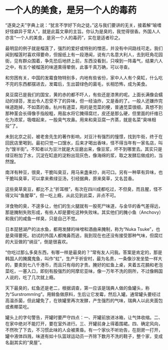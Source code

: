 # 一个人的美食，是另一个人的毒药

“逐臭之夫”字典上说：“犹言不学好下向之徒。”这与我们要讲的无关，接着解“喻嗜好怪癖异于常人”，就是此篇文章的主旨。你认为是臭的，我觉得很香。外国人人亦言“一个人的美食，是另一个人的毒药”，实在是适者珍之。 

最明显的例子就是榴莲了，强烈的爱好或特别的憎恶，并没有中间路线可走。我们闻到榴莲时喜欢得要命，但报纸上有一段港闻，说有六名意大利人，去到旺角花园街，见有群众围着，争先恐后地挤上前，东西没看到，只嗅到一阵毒气，结果六人之中，有五个被榴莲的味道熏得晕倒，此事千真万确，可以寻查。 

和穷困有关，中国的发霉食物特别多，内地有些省份，家中人人有个臭缸，什么吃不完的东西都摆进去，发霉后，生出碧绿色的菌毛，长相恐怖，成为美食。 

臭豆腐已是我们的国宝，黄的赤的都不吓人，有些还是漆黑的呢。上面长满像会蠕动的绿苔，发出令人忍受不了的异味，但一经油炸，又是香的了。一般人还嫌炸完味道跑掉，不如蒸的香。杭州有道菜，用的是苋菜的梗，普通苋菜很细，真想不到那种茎会长得像手指般粗，用盐水将它腌得腐烂，皮还是那么硬，但里面的纤维已化为浓浆，吸噬起来，一股臭气攻鼻。用来和臭豆腐一齐蒸，就是名菜“臭味相投”了。 

未到北京之前，被老舍先生的著作影响，对豆汁有强烈的憧憬，找到牛街，终于在回民店里喝到。最初只觉一口馊水，后来才喝出香味，怪不得当年有一家名店，叫为“馊半街”。不知者以为豆汁就是大豆磨出来，像豆浆，坏不到哪里去。其实只是绿豆粉加了水，沉淀在缸底的淀粉出现灰色，像海绵的浆，取之发酵后做成的，当然馊。 

南洋有种豆，很臭，干脆叫臭豆，用马来盏来炒，尚可口。另有一种草有异味，也干脆叫臭草，可以拿来煮绿豆汤，引经据典，原来臭草，又名芸香。 

这些臭草臭豆，都比不上“折耳根”，有次在四川成都吃过，不但臭，而且腥，怪不得又叫“鱼腥草”，但一吃上瘾，从此见到此菜，非点不可。 

洋食物的臭，不遑多让，他们的生火腿就有一股死尸味道，与金华的香气差得远，那是腌制失败形成，有些人却是要吃这种失败味。其实他们的腌小鱼（Anchovy）和我们的咸鱼一样臭，只是自己不觉。 

日本琵琶湖产的淡水鱼，都用发酵的味噌和酒曲来腌制，称为“Nuka Tsuke”，也是臭得要死。初试的外国人都掩鼻而逃，我到现在也还没有接受那种气味，但腐烂的大豆做的“纳豆”，倒是很喜欢。 

“你吃过那么多臭东西，有哪一样是最臭的？”常有友人问我。答案是肯定的，那是韩国人的腌魔鬼鱼，叫作“虹”，生产于祈安村，最为名贵，一条像沙发坐垫一样大的，要卖到七八千港币，而且只有母的才贵。腌好的虹鱼上桌，夹着五花腩和老泡菜吃，一塞入口，即刻有股强烈的阿摩尼亚味，像一万年不洗的厕所，不过像韩国人说的，吃了几次就上瘾。 

天下最臭的，虹鱼还是老二，根据调查，第一应该是瑞典人做的鱼罐头，称为“Surstrommlng”。用鲱鱼做原料，生后让它发霉，然后入罐。通常罐头要经过高温杀菌，但此罐免了，在铁罐里再次发酵，产生强烈的气味，瑞典人以此夹面包或煮椰菜吃。 

罐头上的字句警告，开罐时要严守四点：一、开罐前放进冰箱，让气体收缩。二、在家中绝对不能打开，要在室外进行。三、开罐前身上得着围裙。四、确定风向，不然吹了下去，不习惯此味的人会被熏昏。有一个家伙不听劝告，在厨房一打开，罐中液体四溅，味道有如十队篮球运动员一齐除下数月不洗的鞋子，整个家，变成名副其实的“臭屋”。